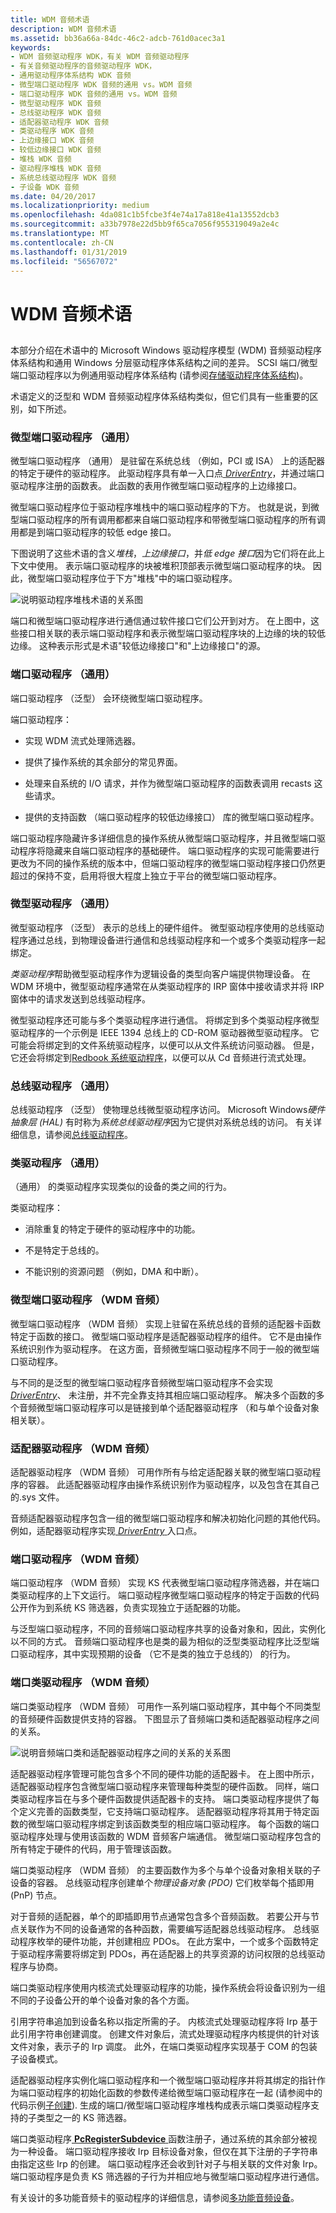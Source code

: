 ```yaml
---
title: WDM 音频术语
description: WDM 音频术语
ms.assetid: bb36a66a-84dc-46c2-adcb-761d0acec3a1
keywords:
- WDM 音频驱动程序 WDK，有关 WDM 音频驱动程序
- 有关音频驱动程序的音频驱动程序 WDK，
- 通用驱动程序体系结构 WDK 音频
- 微型端口驱动程序 WDK 音频的通用 vs。WDM 音频
- 端口驱动程序 WDK 音频的通用 vs。WDM 音频
- 微型驱动程序 WDK 音频
- 总线驱动程序 WDK 音频
- 适配器驱动程序 WDK 音频
- 类驱动程序 WDK 音频
- 上边缘接口 WDK 音频
- 较低边缘接口 WDK 音频
- 堆栈 WDK 音频
- 驱动程序堆栈 WDK 音频
- 系统总线驱动程序 WDK 音频
- 子设备 WDK 音频
ms.date: 04/20/2017
ms.localizationpriority: medium
ms.openlocfilehash: 4da081c1b5fcbe3f4e74a17a818e41a13552dcb3
ms.sourcegitcommit: a33b7978e22d5bb9f65ca7056f955319049a2e4c
ms.translationtype: MT
ms.contentlocale: zh-CN
ms.lasthandoff: 01/31/2019
ms.locfileid: "56567072"
---
```

# <a name="wdm-audio-terminology"></a>WDM 音频术语


## <span id="wdm_audio_terminology"></span><span id="WDM_AUDIO_TERMINOLOGY"></span>


本部分介绍在术语中的 Microsoft Windows 驱动程序模型 (WDM) 音频驱动程序体系结构和通用 Windows 分层驱动程序体系结构之间的差异。 SCSI 端口/微型端口驱动程序以为例通用驱动程序体系结构 (请参阅[存储驱动程序体系结构](https://msdn.microsoft.com/library/windows/hardware/ff566978))。

术语定义的泛型和 WDM 音频驱动程序体系结构类似，但它们具有一些重要的区别，如下所述。

### <a name="span-idminiportdrivergenericspanspan-idminiportdrivergenericspanspan-idminiportdrivergenericspanminiport-driver-generic"></a><span id="Miniport_Driver__Generic_"></span><span id="miniport_driver__generic_"></span><span id="MINIPORT_DRIVER__GENERIC_"></span>微型端口驱动程序 （通用）

微型端口驱动程序 （通用） 是驻留在系统总线 （例如，PCI 或 ISA） 上的适配器的特定于硬件的驱动程序。 此驱动程序具有单一入口点[ *DriverEntry*](https://msdn.microsoft.com/library/windows/hardware/ff544113)，并通过端口驱动程序注册的函数表。 此函数的表用作微型端口驱动程序的上边缘接口。

微型端口驱动程序位于驱动程序堆栈中的端口驱动程序的下方。 也就是说，到微型端口驱动程序的所有调用都都来自端口驱动程序和带微型端口驱动程序的所有调用都是到端口驱动程序的较低 edge 接口。

下图说明了这些术语的含义*堆栈*，*上边缘接口*，并*低 edge 接口*因为它们将在此上下文中使用。 表示端口驱动程序的块被堆积顶部表示微型端口驱动程序的块。 因此，微型端口驱动程序位于下方"堆栈"中的端口驱动程序。

![说明驱动程序堆栈术语的关系图](images/drvstack.png)

端口和微型端口驱动程序进行通信通过软件接口它们公开到对方。 在上图中，这些接口相关联的表示端口驱动程序和表示微型端口驱动程序块的上边缘的块的较低边缘。 这种表示形式是术语"较低边缘接口"和"上边缘接口"的源。

### <a name="span-idportdrivergenericspanspan-idportdrivergenericspanspan-idportdrivergenericspanport-driver-generic"></a><span id="Port_Driver__Generic_"></span><span id="port_driver__generic_"></span><span id="PORT_DRIVER__GENERIC_"></span>端口驱动程序 （通用）

端口驱动程序 （泛型） 会环绕微型端口驱动程序。

端口驱动程序：

-   实现 WDM 流式处理筛选器。

-   提供了操作系统的其余部分的常见界面。

-   处理来自系统的 I/O 请求，并作为微型端口驱动程序的函数表调用 recasts 这些请求。

-   提供的支持函数 （端口驱动程序的较低边缘接口） 库的微型端口驱动程序。

端口驱动程序隐藏许多详细信息的操作系统从微型端口驱动程序，并且微型端口驱动程序将隐藏来自端口驱动程序的基础硬件。 端口驱动程序的实现可能需要进行更改为不同的操作系统的版本中，但端口驱动程序的微型端口驱动程序接口仍然更超过的保持不变，启用将很大程度上独立于平台的微型端口驱动程序。

### <a name="span-idminidrivergenericspanspan-idminidrivergenericspanspan-idminidrivergenericspanminidriver-generic"></a><span id="Minidriver__Generic_"></span><span id="minidriver__generic_"></span><span id="MINIDRIVER__GENERIC_"></span>微型驱动程序 （通用）

微型驱动程序 （泛型） 表示的总线上的硬件组件。 微型驱动程序使用的总线驱动程序通过总线，到物理设备进行通信和总线驱动程序和一个或多个类驱动程序一起绑定。

*类驱动程序*帮助微型驱动程序作为逻辑设备的类型向客户端提供物理设备。 在 WDM 环境中，微型驱动程序通常在从类驱动程序的 IRP 窗体中接收请求并将 IRP 窗体中的请求发送到总线驱动程序。

微型驱动程序还可能与多个类驱动程序进行通信。 将绑定到多个类驱动程序微型驱动程序的一个示例是 IEEE 1394 总线上的 CD-ROM 驱动器微型驱动程序。 它可能会将绑定到的文件系统驱动程序，以便可以从文件系统访问驱动器。 但是，它还会将绑定到[Redbook 系统驱动程序](kernel-mode-wdm-audio-components.md#redbook_system_driver)，以便可以从 Cd 音频进行流式处理。

### <a name="span-idbusdrivergenericspanspan-idbusdrivergenericspanspan-idbusdrivergenericspanbus-driver-generic"></a><span id="Bus_Driver__Generic_"></span><span id="bus_driver__generic_"></span><span id="BUS_DRIVER__GENERIC_"></span>总线驱动程序 （通用）

总线驱动程序 （泛型） 使物理总线微型驱动程序访问。 Microsoft Windows*硬件抽象层 (HAL)* 有时称为*系统总线驱动程序*因为它提供对系统总线的访问。 有关详细信息，请参阅[总线驱动程序](https://msdn.microsoft.com/library/windows/hardware/ff540704)。

### <a name="span-idclassdrivergenericspanspan-idclassdrivergenericspanspan-idclassdrivergenericspanclass-driver-generic"></a><span id="Class_Driver__Generic_"></span><span id="class_driver__generic_"></span><span id="CLASS_DRIVER__GENERIC_"></span>类驱动程序 （通用）

（通用） 的类驱动程序实现类似的设备的类之间的行为。

类驱动程序：

-   消除重复的特定于硬件的驱动程序中的功能。

-   不是特定于总线的。

-   不能识别的资源问题 （例如，DMA 和中断）。

### <a name="span-idminiportdriverwdmaudiospanspan-idminiportdriverwdmaudiospanspan-idminiportdriverwdmaudiospanminiport-driver-wdm-audio"></a><span id="Miniport_Driver__WDM_Audio_"></span><span id="miniport_driver__wdm_audio_"></span><span id="MINIPORT_DRIVER__WDM_AUDIO_"></span>微型端口驱动程序 （WDM 音频）

微型端口驱动程序 （WDM 音频） 实现上驻留在系统总线的音频的适配器卡函数特定于函数的接口。 微型端口驱动程序是适配器驱动程序的组件。 它不是由操作系统识别作为驱动程序。 在这方面，音频微型端口驱动程序不同于一般的微型端口驱动程序。

与不同的是泛型的微型端口驱动程序音频微型端口驱动程序不会实现[ *DriverEntry*](https://msdn.microsoft.com/library/windows/hardware/ff544113)、 未注册，并不完全靠支持其相应端口驱动程序。 解决多个函数的多个音频微型端口驱动程序可以是链接到单个适配器驱动程序 （和与单个设备对象相关联）。

### <a name="span-idadapterdriverwdmaudiospanspan-idadapterdriverwdmaudiospanspan-idadapterdriverwdmaudiospanadapter-driver-wdm-audio"></a><span id="Adapter_Driver__WDM_Audio_"></span><span id="adapter_driver__wdm_audio_"></span><span id="ADAPTER_DRIVER__WDM_AUDIO_"></span>适配器驱动程序 （WDM 音频）

适配器驱动程序 （WDM 音频） 可用作所有与给定适配器关联的微型端口驱动程序的容器。 此适配器驱动程序由操作系统识别作为驱动程序，以及包含在其自己的.sys 文件。

音频适配器驱动程序包含一组的微型端口驱动程序和解决初始化问题的其他代码。 例如，适配器驱动程序实现[ *DriverEntry* ](https://msdn.microsoft.com/library/windows/hardware/ff544113)入口点。

### <a name="span-idportdriverwdmaudiospanspan-idportdriverwdmaudiospanspan-idportdriverwdmaudiospanport-driver-wdm-audio"></a><span id="Port_Driver__WDM_Audio_"></span><span id="port_driver__wdm_audio_"></span><span id="PORT_DRIVER__WDM_AUDIO_"></span>端口驱动程序 （WDM 音频）

端口驱动程序 （WDM 音频） 实现 KS 代表微型端口驱动程序筛选器，并在端口类驱动程序的上下文运行。 端口驱动程序微型端口驱动程序的特定于函数的代码公开作为到系统 KS 筛选器，负责实现独立于适配器的功能。

与泛型端口驱动程序，不同的音频端口驱动程序共享的设备对象和，因此，实例化以不同的方式。 音频端口驱动程序也是类的最为相似的泛型类驱动程序比泛型端口驱动程序，其中实现预期的设备 （它不是类的独立于总线的） 的行为。

### <a name="span-idportclassdriverwdmaudiospanspan-idportclassdriverwdmaudiospanspan-idportclassdriverwdmaudiospanport-class-driver-wdm-audio"></a><span id="Port_Class_Driver__WDM_Audio_"></span><span id="port_class_driver__wdm_audio_"></span><span id="PORT_CLASS_DRIVER__WDM_AUDIO_"></span>端口类驱动程序 （WDM 音频）

端口类驱动程序 （WDM 音频） 可用作一系列端口驱动程序，其中每个不同类型的音频硬件函数提供支持的容器。 下图显示了音频端口类和适配器驱动程序之间的关系。

![说明音频端口类和适配器驱动程序之间的关系的关系图](images/wdmaumi.png)

适配器驱动程序管理可能包含多个不同的硬件功能的适配器卡。 在上图中所示，适配器驱动程序包含微型端口驱动程序来管理每种类型的硬件函数。 同样，端口类驱动程序旨在与多个硬件函数提供适配器卡的支持。 端口类驱动程序提供了每个定义完善的函数类型，它支持端口驱动程序。 适配器驱动程序将其用于特定函数的微型端口驱动程序绑定到该函数类型的相应端口驱动程序。 每个函数的端口驱动程序处理与使用该函数的 WDM 音频客户端通信。 微型端口驱动程序包含的所有特定于硬件的代码，用于管理该函数。

端口类驱动程序 （WDM 音频） 的主要函数作为多个与单个设备对象相关联的子设备的容器。 总线驱动程序创建单个*物理设备对象 (PDO)* 它们枚举每个插即用 (PnP) 节点。

对于音频的适配器，单个的即插即用节点通常包含多个音频函数。 若要公开与节点关联作为不同的设备通常的各种函数，需要编写适配器总线驱动程序。 总线驱动程序枚举的硬件功能，并创建相应 PDOs。 在此方案中，一个或多个函数特定于驱动程序需要将绑定到 PDOs，再在适配器上的共享资源的访问权限的总线驱动程序与协商。

端口类驱动程序使用内核流式处理驱动程序的功能，操作系统会将设备识别为一组不同的子设备公开的单个设备对象的各个方面。

引用字符串追加到设备名称以指定所需的子。 内核流式处理驱动程序将 Irp 基于此引用字符串创建调度。 创建文件对象后，流式处理驱动程序内核提供的针对该文件对象，表示子的 Irp 调度。 此外，在端口类驱动程序实现基于 COM 的包装子设备模式。

适配器驱动程序实例化端口驱动程序和一个微型端口驱动程序并将其绑定的指针作为端口驱动程序的初始化函数的参数传递给微型端口驱动程序在一起 (请参阅中的代码示例[子创建](subdevice-creation.md)). 生成的端口/微型端口驱动程序堆栈构成表示端口类驱动程序支持的子类型之一的 KS 筛选器。

端口类驱动程序[ **PcRegisterSubdevice** ](https://msdn.microsoft.com/library/windows/hardware/ff537731)函数注册子，通过系统的其余部分被视为一种设备。 端口驱动程序接收 Irp 目标设备对象，但仅在其下注册的子字符串由指定这些 Irp 的创建。 端口驱动程序还会收到针对子与相关联的文件对象 Irp。 端口驱动程序是负责 KS 筛选器的子行为并相应地与微型端口驱动程序进行通信。

有关设计的多功能音频卡的驱动程序的详细信息，请参阅[多功能音频设备](multifunction-audio-devices.md)。

 

 




